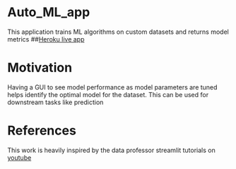 # Auto_ML_app
This application trains  ML algorithms on custom datasets and returns model metrics
##[Heroku live app](https://shankar-regressor.herokuapp.com/)


# Motivation
Having a GUI to see model performance as model parameters are tuned helps identify the optimal model for the dataset. This can be used for downstream tasks like prediction

# References
This work is heavily inspired by the data professor streamlit tutorials on [youtube](https://www.youtube.com/playlist?list=PLtqF5YXg7GLmCvTswG32NqQypOuYkPRUE)
